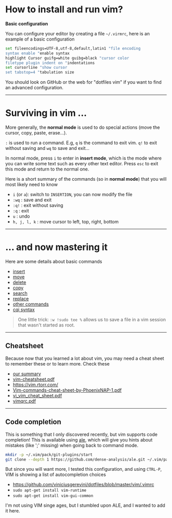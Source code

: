 # How to install and run vim?

**Basic configuration**

You can configure your editor by creating a file `~/.virmrc`, here is an example of a basic configuration

```bash
set fileencodings=UTF-8,utf-8,default,latin1 "file encoding
syntax enable "enable syntax
highlight Cursor guifg=white guibg=black "cursor color
filetype plugin indent on "indentations
set cursorline "show cursor
set tabstop=4 "tabulation size
```

You should look on GitHub or the web for "dotfiles vim" if you want to find an advanced configuration.

<hr class="sr">

# Surviving in vim ...

More generally, the **normal mode** is used to do special actions (move the cursor, copy, paste, erase...).

`:` is used to run a command. E.g, `q` is the command to exit vim.
`q!` to exit without saving and `wq` to save and exit...

In normal mode, press `i` to enter in **insert mode**, which is the mode where you can write some text such as every other text editor. Press `esc` to exit this mode and return to the normal one.

Here is a short summary of the commands (so in **normal mode**) that you will most likely need to know

* `i` (or `a`): switch to `INSERTION`, you can now modify the file
* `:wq` : save and exit
* `:q!` : exit without saving
* `:q` : exit
* `u` : undo
* `h, j, l, k` : move cursor to left, top, right, bottom

<hr class="sl">

# ... and now mastering it

Here are some details about basic commands

* [insert](commands/insert.md)
* [move](commands/move.md)
* [delete](commands/delete.md)
* [copy](commands/copy.md)
* [search](commands/search.md)
* [replace](commands/replace.md)
* [other commands](commands/others.md)
* [cqi syntax](commands/cqi.md)

> One little trick: `:w !sudo tee %` allows us to save a file in a vim session that wasn't started as root.

<hr class="sr">

## Cheatsheet

Because now that you learned a lot about vim, you may need a cheat sheet to remember these or to learn more. Check these

* [our summary](summary.md)
* [vim-cheatsheet.pdf](https://www.cs.cmu.edu/~15131/f17/topics/vim/vim-cheatsheet.pdf)
* <https://vim.rtorr.com/>
* [Vim-commands-cheat-sheet-by-PhoenixNAP-1.pdf](https://github.com/memorize-code/memorize-references/raw/main/tools/vim/Vim-commands-cheat-sheet-by-PhoenixNAP-1.pdf)
* [vi_vim_cheat_sheet.pdf](https://www.shell-tips.com/cheat-sheets/vim-quick-references/vi_vim_cheat_sheet.pdf)
* [vimqrc.pdf](http://tnerual.eriogerg.free.fr/vimqrc.pdf)

<hr class="sl">

## Code completion

This is something that I only discovered recently, but vim supports code completion! This is available using [ale](https://github.com/dense-analysis/ale), which will give you hints about mistakes (like ';' missing) when going back to command mode.

```bash
mkdir -p ~/.vim/pack/git-plugins/start
git clone --depth 1 https://github.com/dense-analysis/ale.git ~/.vim/pack/git-plugins/start/ale
```

But since you will want more, I tested this configuration, and using `CTRL-P`, VIM is showing a list of autocompletion choices

* <https://github.com/viniciusgerevini/dotfiles/blob/master/vim/.vimrc>
* `sudo apt-get install vim-runtime`
* `sudo apt-get install vim-gui-common`

I'm not using VIM singe ages, but I stumbled upon ALE, and I wanted to add it here.